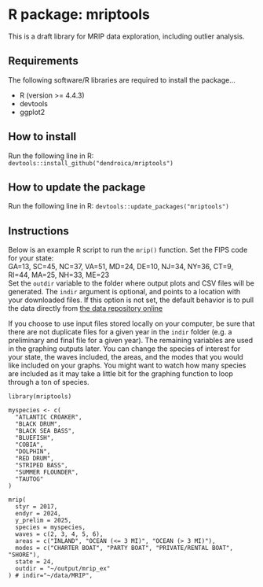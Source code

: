 # R package: mriptools
This is a draft library for MRIP data exploration, including outlier analysis. 

## Requirements  
The following software/R libraries are required to install the package...  

- R (version >= 4.4.3)
- devtools
- ggplot2

## How to install  
Run the following line in R: `devtools::install_github("dendroica/mriptools")`

## How to update the package  
Run the following line in R: `devtools::update_packages("mriptools")`

## Instructions  
Below is an example R script to run the `mrip()` function. Set the FIPS code for your state:  
GA=13, SC=45, NC=37, VA=51, MD=24, DE=10, NJ=34, NY=36, CT=9, RI=44, MA=25, NH=33, ME=23  
Set the `outdir` variable to the folder where output plots and CSV files will be generated. The `indir` argument is optional, and points to a location with your downloaded files. If this option is not set, the default behavior is to pull the data directly from [the data repository online](https://www.st.nmfs.noaa.gov/st1/recreational/MRIP_Estimate_Data/CSV/Wave%20Level%20Estimate%20Downloads)

If you choose to use input files stored locally on your computer, be sure that there are not duplicate files for a given year in the `indir` folder (e.g. a preliminary and final file for a given year). The remaining variables are used in the graphing outputs later. You can change the species of interest for your state, the waves included, the areas, and the modes that you would like included on your graphs. You might want to watch how many species are included as it may take a little bit for the graphing function to loop through a ton of species.

```
library(mriptools)

myspecies <- c(
  "ATLANTIC CROAKER",
  "BLACK DRUM",
  "BLACK SEA BASS",
  "BLUEFISH",
  "COBIA",
  "DOLPHIN",
  "RED DRUM",
  "STRIPED BASS",
  "SUMMER FLOUNDER",
  "TAUTOG"
)

mrip(
  styr = 2017,
  endyr = 2024,
  y_prelim = 2025,
  species = myspecies,
  waves = c(2, 3, 4, 5, 6),
  areas = c("INLAND", "OCEAN (<= 3 MI)", "OCEAN (> 3 MI)"),
  modes = c("CHARTER BOAT", "PARTY BOAT", "PRIVATE/RENTAL BOAT", "SHORE"),
  state = 24,
  outdir = "~/output/mrip_ex"
) # indir="~/data/MRIP",
```
